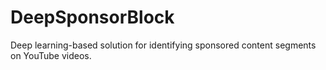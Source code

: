 # DeepSponsorBlock
Deep learning-based solution for identifying sponsored content segments on YouTube videos.
